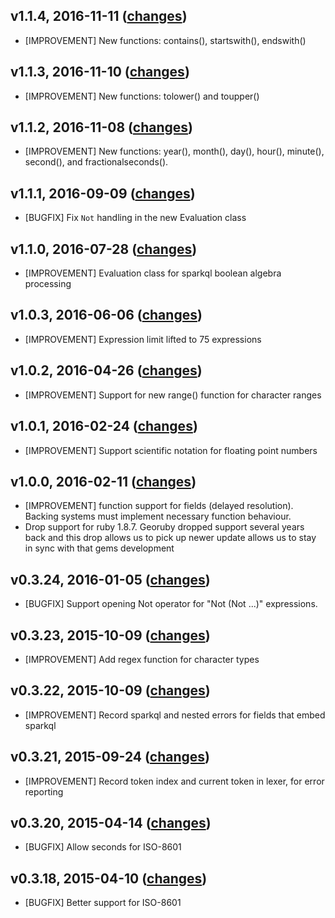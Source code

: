 v1.1.4, 2016-11-11 ([changes](https://github.com/sparkapi/sparkql/compare/v1.1.3...v1.1.4))
-------------------
  * [IMPROVEMENT] New functions: contains(), startswith(), endswith()

v1.1.3, 2016-11-10 ([changes](https://github.com/sparkapi/sparkql/compare/v1.1.2...v1.1.3))
-------------------
  * [IMPROVEMENT] New functions: tolower() and toupper() 

v1.1.2, 2016-11-08 ([changes](https://github.com/sparkapi/sparkql/compare/v1.1.1...v1.1.2))
-------------------
  * [IMPROVEMENT] New functions: year(), month(), day(), hour(), minute(), second(), and
    fractionalseconds().

v1.1.1, 2016-09-09 ([changes](https://github.com/sparkapi/sparkql/compare/v1.1.0...v1.1.1))
-------------------
  * [BUGFIX] Fix `Not` handling in the new Evaluation class

v1.1.0, 2016-07-28 ([changes](https://github.com/sparkapi/sparkql/compare/v1.0.3...v1.1.0))
-------------------
  * [IMPROVEMENT] Evaluation class for sparkql boolean algebra processing

v1.0.3, 2016-06-06 ([changes](https://github.com/sparkapi/sparkql/compare/v1.0.2...v1.0.3))
-------------------
  * [IMPROVEMENT] Expression limit lifted to 75 expressions

v1.0.2, 2016-04-26 ([changes](https://github.com/sparkapi/sparkql/compare/v1.0.1...v1.0.2))
-------------------
  * [IMPROVEMENT] Support for new range() function for character ranges

v1.0.1, 2016-02-24 ([changes](https://github.com/sparkapi/sparkql/compare/v1.0.0...v1.0.1))
-------------------
  * [IMPROVEMENT] Support scientific notation for floating point numbers

v1.0.0, 2016-02-11 ([changes](https://github.com/sparkapi/sparkql/compare/v0.3.23...v1.0.0))
-------------------
  * [IMPROVEMENT] function support for fields (delayed resolution). Backing systems must
    implement necessary function behaviour.
  * Drop support for ruby 1.8.7. Georuby dropped support several years back and
    this drop allows us to pick up newer update allows us to stay in sync with
    that gems development

v0.3.24, 2016-01-05 ([changes](https://github.com/sparkapi/sparkql/compare/v0.3.23...v0.3.24))
-------------------

  * [BUGFIX] Support opening Not operator for "Not (Not ...)" expressions.

v0.3.23, 2015-10-09 ([changes](https://github.com/sparkapi/sparkql/compare/v0.3.22...v0.3.23))
-------------------

  * [IMPROVEMENT] Add regex function for character types

v0.3.22, 2015-10-09 ([changes](https://github.com/sparkapi/sparkql/compare/v0.3.21...v0.3.22))
-------------------

  * [IMPROVEMENT] Record sparkql and nested errors for fields that embed sparkql

v0.3.21, 2015-09-24 ([changes](https://github.com/sparkapi/sparkql/compare/v0.3.20...v0.3.21))
-------------------

  * [IMPROVEMENT] Record token index and current token in lexer, for error reporting

v0.3.20, 2015-04-14 ([changes](https://github.com/sparkapi/sparkql/compare/v0.3.18...v0.3.20))
-------------------

  * [BUGFIX] Allow seconds for ISO-8601

v0.3.18, 2015-04-10 ([changes](https://github.com/sparkapi/sparkql/compare/v0.3.17...v0.3.18))
-------------------

  * [BUGFIX] Better support for ISO-8601

